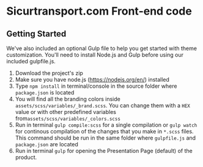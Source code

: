 # Sicurtransport.com Front-end code


## Getting Started

We've also included an optional Gulp file to help you get started with theme customization. You'll need to install Node.js and Gulp before using our included gulpfile.js.

1. Download the project's zip
2. Make sure you have node.js (https://nodejs.org/en/) installed
3. Type `npm install` in terminal/console in the source folder where `package.json` is located
4. You will find all the branding colors inside `assets/scss/variables/_brand.scss`. You can change them with a `HEX` value or with other predefined variables from`assets/scss/variables/_colors.scss`
5. Run in terminal `gulp compile:scss` for a single compilation or `gulp watch` for continous compilation of the changes that you make in `*.scss` files. This command should be run in the same folder where `gulpfile.js` and `package.json` are located
6. Run in terminal `gulp` for opening the Presentation Page (default) of the product.


